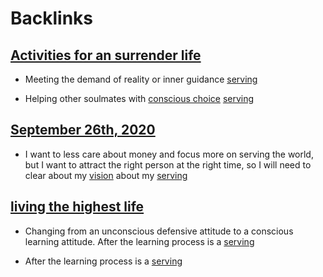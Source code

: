 
# Backlinks
## [Activities for an surrender life](<Activities for an surrender life.md>)
- Meeting the demand of reality or inner guidance [serving](<serving.md>)

- Helping other soulmates with [conscious choice](<conscious choice.md>) [serving](<serving.md>)

## [September 26th, 2020](<September 26th, 2020.md>)
- I want to less care about money and focus more on serving the world, but I want to attract the right person at the right time, so I will need to clear about my [vision](<vision.md>) about my [serving](<serving.md>)

## [living the highest life](<living the highest life.md>)
- Changing from an unconscious defensive attitude to a conscious learning attitude. After the learning process is a [serving](<serving.md>)

- After the learning process is a [serving](<serving.md>)

